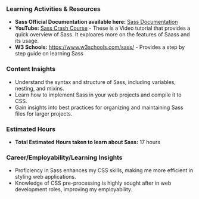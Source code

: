 ### Learning Activities & Resources
- **Sass Official Documentation available here:** [Sass Documentation](https://sass-lang.com/documentation) 
- **YouTube:** [Sass Crash Course](https://www.youtube.com/watch?v=Zz6eOVynzEo) - These is a  Video tutorial that provides a quick overview of Sass. It exploares more on the features of Saass and its usage. 
- **W3 Schools:** https://www.w3schools.com/sass/ - Provides a step by step guide on learning Sass

### Content Insights
- Understand the syntax and structure of Sass, including variables, nesting, and mixins.
- Learn how to implement Sass in your web projects and compile it to CSS.
- Gain insights into best practices for organizing and maintaining Sass files for larger projects.

### Estimated Hours
- **Total Estimated Hours taken to learn about Sass:** 17 hours

### Career/Employability/Learning Insights
- Proficiency in Sass enhances my CSS skills, making me more efficient in styling web applications.
- Knowledge of CSS pre-processing is highly sought after in web development roles, improving my employability.
